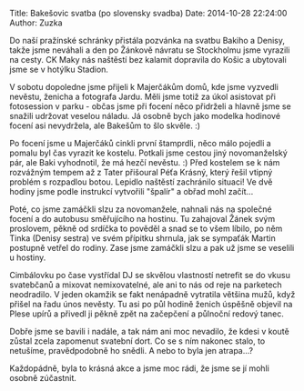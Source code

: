 Title: Bakešovic svatba (po slovensky svadba)
Date: 2014-10-28 22:24:00
Author: Zuzka


Do naší pražínské schránky přistála pozvánka na svatbu Bakiho a Denisy, takže
jsme neváhali a den po Žánkově návratu se Stockholmu jsme vyrazili na cesty. CK
Maky nás naštěstí bez kalamit dopravila do Košic a ubytovali jsme se v hotýlku
Stadion.

V sobotu dopoledne jsme přijeli k Majerčákům domů, kde jsme vyzvedli nevěstu,
ženicha a fotografa Jardu. Měli jsme totiž za úkol asistovat při fotosession v
parku - občas jsme při focení něco přidrželi a hlavně jsme se snažili udržovat
veselou náladu. Já osobně bych jako modelka hodinové focení asi nevydržela, ale
Bakešům to šlo skvěle. :)

Po focení jsme u Majerčáků cinkli první štamprdli, něco málo pojedli a pomalu
byl čas vyrazit ke kostelu. Potkali jsme cestou jiný novomanželský pár, ale Baki
vyhodnotil, že má hezčí nevěstu. :) Před kostelem se k nám rozvážným tempem až z
Tater přišoural Péťa Krásný, který řešil vtipný problém s rozpadlou botou.
Lepidlo naštěstí zachránilo situaci! Ve dvě hodiny jsme podle instrukcí
vytvořili "špalír" a obřad mohl začít...

Poté, co jsme zamáčkli slzu za novomanžele, nahnali nás na společné focení a do
autobusu směřujícího na hostinu. Tu zahajoval Žánek svým proslovem, pěkně od
srdíčka to pověděl a snad se to všem líbilo, po něm Tinka (Denisy sestra) ve
svém přípitku shrnula, jak se sympaťák Martin postupně vetřel do rodiny. Zase
jsme zamáčkli slzu a pak už jsme se veselili u hostiny.

Cimbálovku po čase vystřídal DJ se skvělou vlastností netrefit se do vkusu
svatebčanů a mixovat nemixovatelné, ale ani to nás od reje na parketech
neodradilo. V jeden okamžik se fakt nenápadně vytratila většina mužů, když
přišel na řadu únos nevěsty. Tu asi po půl hodině ženich úspěšně objevil na
Plese upírů a přivedl ji pěkně zpět na začepčení a půlnoční redový tanec. 

Dobře jsme se bavili i nadále, a tak nám ani moc nevadilo, že kdesi v koutě
zůstal zcela zapomenut svatební dort. Co se s ním nakonec stalo, to netušíme,
pravědpodobně ho snědli. A nebo to byla jen atrapa...?

Každopádně, byla to krásná akce a jsme moc rádi, že jsme se jí mohli osobně
zúčastnit.

